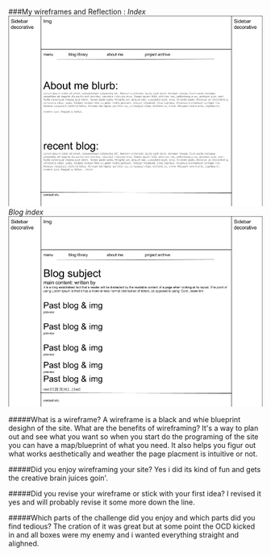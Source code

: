 
###My wireframes and Reflection :
*Index*
![wireframe-index](https://raw.githubusercontent.com/frankiebee/phase-0/master/week-2/imgs/wireframe-index.png)
*Blog index*
![wireframe-blog-index](https://raw.githubusercontent.com/frankiebee/phase-0/master/week-2/imgs/wireframe-blog-index.png)

#####What is a wireframe?
A wireframe is a black and whie blueprint desighn of the site.
What are the benefits of wireframing?
It's a way to plan out and see what you want so when you start do the programing of the site you can have a map/blueprint of what you need. It also helps you figur out what works aesthetically and weather the page placment is intuitive or not.

#####Did you enjoy wireframing your site?
Yes i did its kind of fun and gets the creative brain juices goin'.

#####Did you revise your wireframe or stick with your first idea?
I revised it yes and will probably revise it some more down the line.

#####Which parts of the challenge did you enjoy and which parts did you find tedious?
The cration of it was great but at some point the OCD kicked in and all boxes were my enemy and i wanted everything straight and alighned.